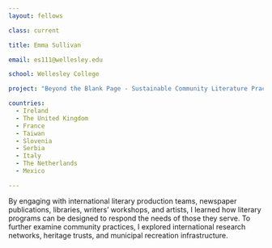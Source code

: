 ```yaml
---
layout: fellows

class: current

title: Emma Sullivan

email: es111@wellesley.edu

school: Wellesley College

project: "Beyond the Blank Page - Sustainable Community Literature Practices"

countries:
  - Ireland
  - The United Kingdom
  - France
  - Taiwan
  - Slovenia
  - Serbia
  - Italy
  - The Netherlands
  - Mexico

---
```


By engaging with international literary production teams, newspaper publications, libraries, writers’ workshops, and artists, I learned how literary programs can be designed to respond the needs of those they serve. To further examine community practices, I explored international research networks, heritage trusts, and municipal recreation infrastructure.
